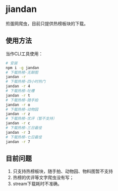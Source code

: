 # jiandan

煎蛋网爬虫，目前只提供热榜板块的下载。

## 使用方法

当作CLI工具使用：
```bash
# 安装
npm i -g jandan
# 下载热榜-无聊图
jandan -r
# 下载热榜-四小时热门
jandan -r 4
# 下载热榜-吐槽
jandan -r t
# 下载热榜-随手拍
jandan -r o
# 下载热榜-动物园
jandan -r z
# 下载热榜-优评（暂不支持）
jandan -r c
# 下载热榜-三日最佳
jandan -r 3
# 下载热榜-七日最佳
jandan -r 7
```

## 目前问题

1. 只支持热榜板块，随手拍、动物园、物料图暂不支持
2. 热榜的优评等文字爬虫没有写；
3. stream下载耗时不准确。